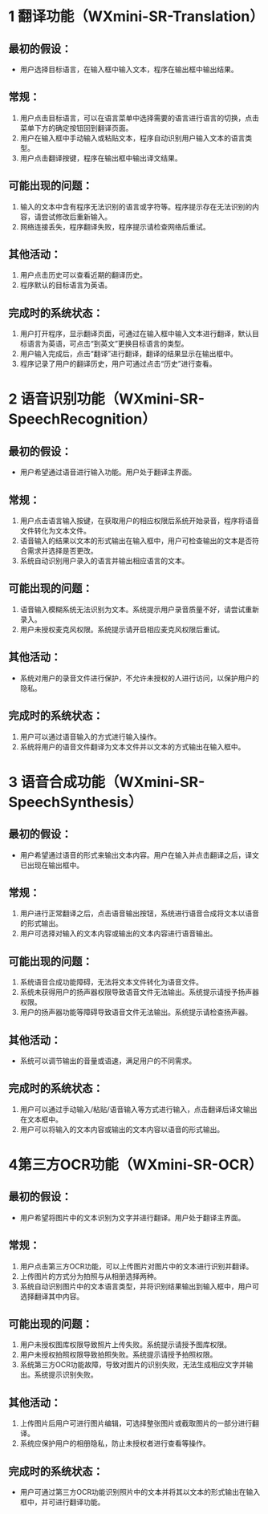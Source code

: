 # 1 翻译功能（WXmini-SR-Translation）
## 最初的假设：
- 用户选择目标语言，在输入框中输入文本，程序在输出框中输出结果。
## 常规：
1. 用户点击目标语言，可以在语言菜单中选择需要的语言进行语言的切换，点击菜单下方的确定按钮回到翻译页面。
2. 用户在输入框中手动输入或粘贴文本，程序自动识别用户输入文本的语言类型。
3. 用户点击翻译按键，程序在输出框中输出译文结果。
## 可能出现的问题：
1. 输入的文本中含有程序无法识别的语言或字符等。程序提示存在无法识别的内容，请尝试修改后重新输入。
2. 网络连接丢失，程序翻译失败，程序提示请检查网络后重试。 
## 其他活动：
1. 用户点击历史可以查看近期的翻译历史。
2. 程序默认的目标语言为英语。
## 完成时的系统状态：
1. 用户打开程序，显示翻译页面，可通过在输入框中输入文本进行翻译，默认目标语言为英语，可点击“到英文”更换目标语言的类型。
2. 用户输入完成后，点击“翻译”进行翻译，翻译的结果显示在输出框中。
3. 程序记录了用户的翻译历史，用户可通过点击“历史”进行查看。
# 2 语音识别功能（WXmini-SR-SpeechRecognition）
## 最初的假设：
- 用户希望通过语音进行输入功能。用户处于翻译主界面。
## 常规：
1. 用户点击语言输入按键，在获取用户的相应权限后系统开始录音，程序将语音文件转化为文本文件。
2. 语音输入的结果以文本的形式输出在输入框中，用户可检查输出的文本是否符合需求并选择是否更改。
3. 系统自动识别用户录入的语言并输出相应语言的文本。
## 可能出现的问题：
1. 语音输入模糊系统无法识别为文本。系统提示用户录音质量不好，请尝试重新录入。
2. 用户未授权麦克风权限。系统提示请开启相应麦克风权限后重试。
## 其他活动：
- 系统对用户的录音文件进行保护，不允许未授权的人进行访问，以保护用户的隐私。
## 完成时的系统状态：
1. 用户可以通过语音输入的方式进行输入操作。
2. 系统将用户的语音文件翻译为文本文件并以文本的方式输出在输入框中。
# 3 语音合成功能（WXmini-SR-SpeechSynthesis）
## 最初的假设：
- 用户希望通过语音的形式来输出文本内容。用户在输入并点击翻译之后，译文已出现在输出框中。
## 常规：
1. 用户进行正常翻译之后，点击语音输出按钮，系统进行语音合成将文本以语音的形式输出。
2. 用户可选择对输入的文本内容或输出的文本内容进行语音输出。
## 可能出现的问题：
1. 系统语音合成功能障碍，无法将文本文件转化为语音文件。
2. 系统未获得用户的扬声器权限导致语音文件无法输出。系统提示请授予扬声器权限。
3. 用户的扬声器功能等障碍导致语音文件无法输出。系统提示请检查扬声器。
## 其他活动：
- 系统可以调节输出的音量或语速，满足用户的不同需求。
## 完成时的系统状态：
1. 用户可以通过手动输入/粘贴/语音输入等方式进行输入，点击翻译后译文输出在文本框中。
2. 用户可以将输入的文本内容或输出的文本内容以语音的形式输出。
# 4第三方OCR功能（WXmini-SR-OCR）
## 最初的假设：
- 用户希望将图片中的文本识别为文字并进行翻译。用户处于翻译主界面。
## 常规：
1. 用户点击第三方OCR功能，可以上传图片对图片中的文本进行识别并翻译。
2. 上传图片的方式分为拍照与从相册选择两种。
3. 系统自动识别图片中的文本语言类型，并将识别结果输出到输入框中，用户可选择翻译其中内容。
## 可能出现的问题：
1. 用户未授权图库权限导致照片上传失败。系统提示请授予图库权限。
2. 用户未授权拍照权限导致拍照失败。系统提示请授予拍照权限。
3. 系统第三方OCR功能故障，导致对图片的识别失败，无法生成相应文字并输出。系统提示识别失败。
## 其他活动：
1. 上传图片后用户可进行图片编辑，可选择整张图片或截取图片的一部分进行翻译。
2. 系统应保护用户的相册隐私，防止未授权者进行查看等操作。
## 完成时的系统状态：
- 用户可通过第三方OCR功能识别照片中的文本并将其以文本的形式输出在输入框中，并可进行翻译功能。